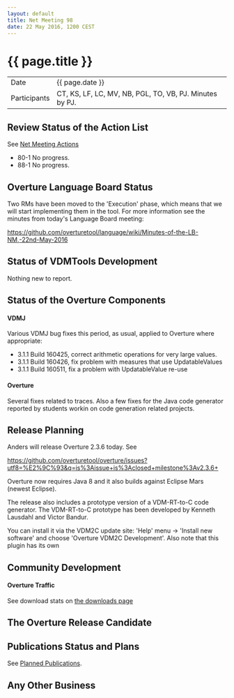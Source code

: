 ```yaml
---
layout: default
title: Net Meeting 98
date: 22 May 2016, 1200 CEST
---
```


<script src="http://code.jquery.com/jquery-1.11.1.min.js">
</script>
<script src="/javascripts/edit.js"></script>
<script>setEditButonNm();</script>

# {{ page.title }}

|||
|---|---|
| Date | {{ page.date }} |
| Participants | CT, KS, LF, LC, MV, NB, PGL, TO, VB, PJ.  Minutes by PJ. |


## Review Status of the Action List

See [Net Meeting Actions](https://github.com/overturetool/overturetool.github.io/issues?q=is%3Aopen+is%3Aissue+label%3A%22action+net-meeting%22)

* 80-1 No progress.
* 88-1 No progress.


## Overture Language Board Status

Two RMs have been moved to the 'Execution' phase, which means that we will start implementing them in the tool. For more information see the minutes from today's Language Board meeting:

https://github.com/overturetool/language/wiki/Minutes-of-the-LB-NM,-22nd-May-2016

## Status of VDMTools Development

Nothing new to report.

##  Status of the Overture Components

#### VDMJ

Various VDMJ bug fixes this period, as usual, applied to Overture where appropriate:

* 3.1.1 Build 160425, correct arithmetic operations for very large values.
* 3.1.1 Build 160426, fix problem with measures that use UpdatableValues
* 3.1.1 Build 160511, fix a problem with UpdatableValue re-use

#### Overture

Several fixes related to traces. Also a few fixes for the Java code generator reported by students workin on code generation related projects.


##  Release Planning

Anders will release Overture 2.3.6 today. See

https://github.com/overturetool/overture/issues?utf8=%E2%9C%93&q=is%3Aissue+is%3Aclosed+milestone%3Av2.3.6+ 

Overture now requires Java 8 and it also builds against Eclipse Mars
(newest Eclipse).

The release also includes a prototype version of a VDM-RT-to-C code
generator. The VDM-RT-to-C prototype has been developed by Kenneth
Lausdahl and Victor Bandur.

You can install it via the VDM2C update site: 'Help' menu -> 'Install new software'
and choose 'Overture VDM2C Development'. Also note  that this plugin has its own


##  Community Development

#### Overture Traffic

See download stats on [the downloads page](http://overturetool.org/download/)

##  The Overture Release Candidate

##  Publications Status and Plans

See [Planned Publications](http://overturetool.org/publications/PlannedPublications.html).


##  Any Other Business

<div id="edit_page_div"></div>
